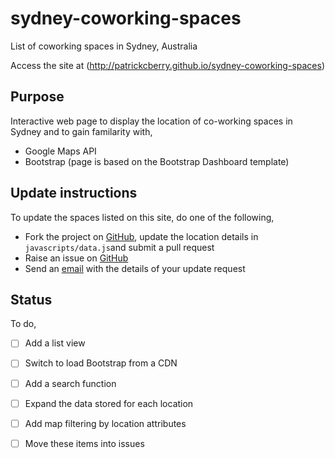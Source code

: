 # sydney-coworking-spaces
List of coworking spaces in Sydney, Australia

Access the site at (http://patrickcberry.github.io/sydney-coworking-spaces)

## Purpose
Interactive web page to display the location of co-working spaces in Sydney and 
to gain familarity with,
+ Google Maps API
+ Bootstrap (page is based on the Bootstrap Dashboard template)

## Update instructions

To update the spaces listed on this site, do one of the following,
+ Fork the project on [GitHub](https://github.com/patrickcberry/sydney-coworking-spaces), update the location details in ```javascripts/data.js```and submit a pull request
+ Raise an issue on [GitHub](https://github.com/patrickcberry/sydney-coworking-spaces/issues)
+ Send an [email](https://github.com/patrickcberry) with the details of your update request

## Status

To do,
- [ ] Add a list view
- [ ] Switch to load Bootstrap from a CDN
- [ ] Add a search function
- [ ] Expand the data stored for each location
- [ ] Add map filtering by location attributes
- [ ] Move these items into issues


